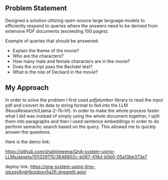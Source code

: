 ## Problem Statement

Designed a solution utilizing open-source large language models to efficiently respond to queries where the answers need to be derived from extensive PDF documents (exceeding 100 pages).

Example of queries that should be answered:

- Explain the theme of the movie?
- Who are the characters?
- How many male and female characters are in the movie?
- Does the script pass the Bechdel test?
- What is the role of Deckard in the movie?

## My Approach
In order to solve the problem I first used *pdfplumber* library to read the input pdf and convert its data to string format to fed into the LLM (NousResearch/Llama-2-7b-hf). In order to make the whole process faster what I did was instead of simply using the whole document together, I split them into paragraphs and then I used sentence embeddings in order to do perform semantic search based on the query. This allowed me to quickly answer the questions.

Here is the demo link:

https://github.com/shalinimeena/QnA-system-using-LLMs/assets/101329715/3648802c-b087-416d-b5b0-05a13be373e7

deploy link:
https://qna-system-using-llms-isbzqx6ndr6pzdoxy5a2fl.streamlit.app/

